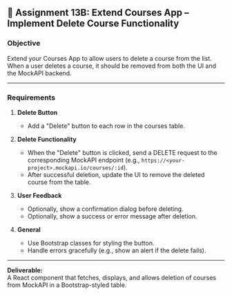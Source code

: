 ## 📝 Assignment 13B: Extend Courses App – Implement Delete Course Functionality

### Objective

Extend your Courses App to allow users to delete a course from the list. When a user deletes a course, it should be removed from both the UI and the MockAPI backend.

---

### Requirements

1. **Delete Button**
   - Add a "Delete" button to each row in the courses table.

2. **Delete Functionality**
   - When the "Delete" button is clicked, send a DELETE request to the corresponding MockAPI endpoint (e.g., `https://<your-project>.mockapi.io/courses/:id`).
   - After successful deletion, update the UI to remove the deleted course from the table.

3. **User Feedback**
   - Optionally, show a confirmation dialog before deleting.
   - Optionally, show a success or error message after deletion.

4. **General**
   - Use Bootstrap classes for styling the button.
   - Handle errors gracefully (e.g., show an alert if the delete fails).

---

**Deliverable:**  
A React component that fetches, displays, and allows deletion of courses from MockAPI in a Bootstrap-styled table.